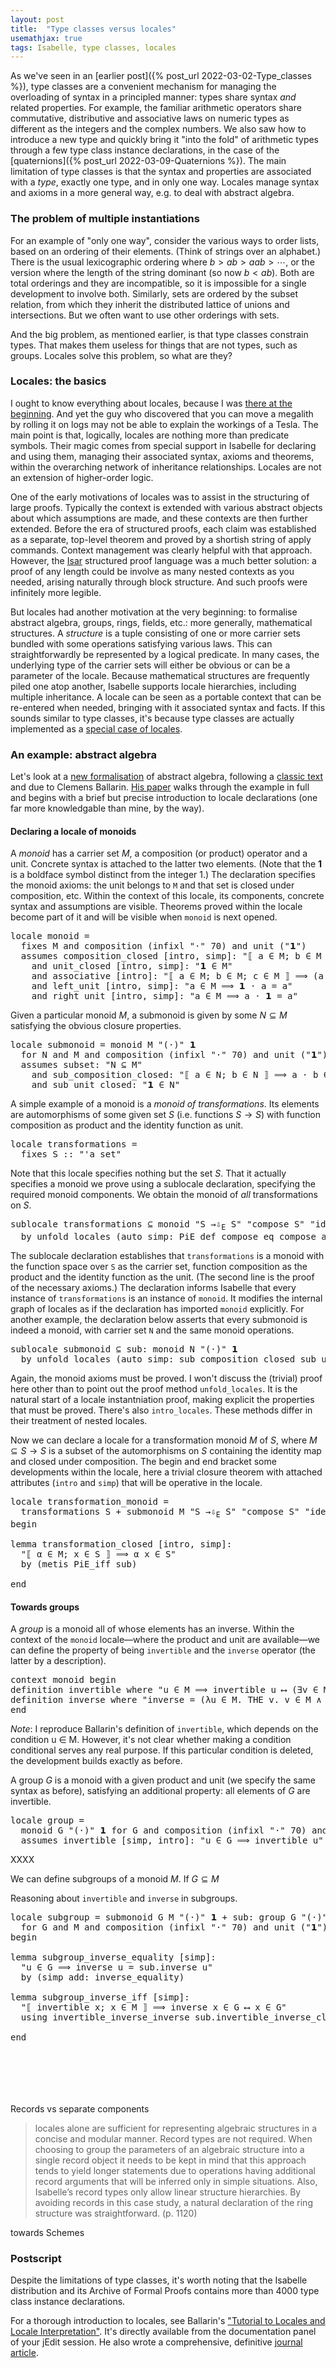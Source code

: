 ```yaml
---
layout: post
title:  "Type classes versus locales"
usemathjax: true 
tags: Isabelle, type classes, locales
---
```


As we've seen in an [earlier post]({% post_url 2022-03-02-Type_classes %}), type classes are a convenient mechanism for managing the overloading of syntax in a principled manner: types share syntax *and* related properties. For example, the familiar arithmetic operators share commutative, distributive and associative laws on numeric types as different as the integers and the complex numbers. 
We also saw how to introduce a new type and quickly bring it "into the fold" of arithmetic types through a few type class instance declarations, in the case of the [quaternions]({% post_url 2022-03-09-Quaternions %}).
The main limitation of type classes is that the syntax and properties are associated with a *type*, exactly one type, and in only one way. Locales manage syntax and axioms in a more general way, e.g. to deal with abstract algebra.

### The problem of multiple instantiations

For an example of "only one way", consider the various ways to order lists, based on an ordering of their elements. (Think of strings over an alphabet.)
There is the usual lexicographic ordering where $b > ab > aab > \cdots$, or the version where the length of the string dominant (so now $b < ab$). Both are total orderings
and they are incompatible, so it is impossible for a single development to involve both.
Similarly, sets are ordered by the subset relation, from which they inherit the distributed lattice of unions and intersections. But we often want to use other orderings with sets.

And the big problem, as mentioned earlier, is that type classes constrain types. That makes them useless for things that are not types, such as groups.
Locales solve this problem, so what are they?

### Locales: the basics

I ought to know everything about locales, because I was [there at the beginning](https://rdcu.be/cIK6S).
And yet the guy who discovered that you can move a megalith by rolling it on logs may not be able to explain the workings of a Tesla.
The main point is that, logically, locales are nothing more than predicate symbols.
Their magic comes from special support in Isabelle for declaring and using them, managing their associated syntax, axioms and theorems, within the overarching network of inheritance relationships.
Locales are not an extension of higher-order logic.

One of the early motivations of locales was to assist in the structuring of large proofs. Typically the context is extended with various abstract objects about which assumptions are made, and these contexts are then further extended. Before the era of structured proofs, each claim was established as a separate, top-level theorem and proved by a shortish string of <span class="keyword1 command">apply</span> commands. Context management was clearly helpful with that approach. However, the [Isar](https://rdcu.be/cIPdi) structured proof language was a much better solution: a proof of any length could be involve as many nested contexts as you needed, arising naturally through block structure. And such proofs were infinitely more legible.

But locales had another motivation at the very beginning: to formalise abstract algebra, groups, rings, fields, etc.: more generally, mathematical structures.
A *structure* is a tuple consisting of one or more carrier sets bundled with some operations satisfying various laws. This can straightforwardly be represented by a logical predicate. In many cases, the underlying type of the carrier sets will either be obvious or can be a parameter of the locale. Because mathematical structures are frequently piled one atop another,
Isabelle supports locale hierarchies, including multiple inheritance. A locale can be seen as a portable context that can be re-entered when needed, bringing with it associated syntax and facts. If this sounds similar to type classes, it's because type classes are actually implemented as a [special case of locales](https://rdcu.be/cIK15).

### An example: abstract algebra

Let's look at a [new formalisation](https://www.isa-afp.org/entries/Jacobson_Basic_Algebra.html) of abstract algebra, following a [classic text](https://store.doverpublications.com/0486471896.html)
 and due to Clemens Ballarin.
[His paper](https://rdcu.be/cILxc) walks through the example in full and begins with a brief but precise introduction to locale declarations (one far more knowledgable than mine, by the way).

#### Declaring a locale of monoids

A *monoid* has a carrier set $M$, a composition (or product) operator and a unit. Concrete syntax is attached to the latter two elements. (Note that the **1** is a boldface symbol distinct from the integer 1.)
The declaration specifies the monoid axioms: the unit belongs to `M` and that set is closed under composition, etc.
Within the context of this locale, its components, concrete syntax and assumptions are visible.
Theorems proved within the locale become part of it and will be visible when `monoid` is next opened.

<pre class="source">
<span class="keyword1 command">locale</span></span> monoid <span class="main">=</span>
  <span class="keyword2 keyword">fixes</span> <span class="free">M</span> <span class="keyword2 keyword">and</span> <span class="free">composition</span> <span class="main">(</span><span class="keyword2 keyword">infixl</span> <span class="quoted"><span>"</span><span class="keyword1 keyword1 keyword1 keyword1">⋅</span><span>"</span></span> 70<span class="main">)</span> <span class="keyword2 keyword">and</span> <span class="free">unit</span> <span class="main">(</span><span class="quoted"><span>"</span><span class="keyword1 keyword1 keyword1 keyword1">𝟭</span><span>"</span></span><span class="main">)</span>
  <span class="keyword2 keyword">assumes</span> composition_closed <span class="main">[</span><span class="operator">intro</span><span class="main">,</span> <span class="operator">simp</span><span class="main">]</span><span class="main">:</span> <span class="quoted quoted"><span>"</span><span class="main">⟦</span> <span class="free">a</span> <span class="main">∈</span> <span class="free">M</span><span class="main">;</span> <span class="free">b</span> <span class="main">∈</span> <span class="free">M</span> <span class="main">⟧</span> <span class="main">⟹</span> <span class="free">a</span> <span class="main free">⋅</span> <span class="free">b</span> <span class="main">∈</span> <span class="free">M</span><span>"</span></span>
    <span class="keyword2 keyword">and</span> unit_closed <span class="main">[</span><span class="operator">intro</span><span class="main">,</span> <span class="operator">simp</span><span class="main">]</span><span class="main">:</span> <span class="quoted quoted"><span>"</span><span class="main free">𝟭</span> <span class="main">∈</span> <span class="free">M</span><span>"</span></span>
    <span class="keyword2 keyword">and</span> associative <span class="main">[</span><span class="operator">intro</span><span class="main">]</span><span class="main">:</span> <span class="quoted quoted"><span>"</span><span class="main">⟦</span> <span class="free">a</span> <span class="main">∈</span> <span class="free">M</span><span class="main">;</span> <span class="free">b</span> <span class="main">∈</span> <span class="free">M</span><span class="main">;</span> <span class="free">c</span> <span class="main">∈</span> <span class="free">M</span> <span class="main">⟧</span> <span class="main">⟹</span> <span class="main">(</span><span class="free">a</span> <span class="main free">⋅</span> <span class="free">b</span><span class="main">)</span> <span class="main free">⋅</span> <span class="free">c</span> <span class="main">=</span> <span class="free">a</span> <span class="main free">⋅</span> <span class="main">(</span><span class="free">b</span> <span class="main free">⋅</span> <span class="free">c</span><span class="main">)</span><span>"</span></span>
    <span class="keyword2 keyword">and</span> left_unit <span class="main">[</span><span class="operator">intro</span><span class="main">,</span> <span class="operator">simp</span><span class="main">]</span><span class="main">:</span> <span class="quoted quoted"><span>"</span><span class="free">a</span> <span class="main">∈</span> <span class="free">M</span> <span class="main">⟹</span> <span class="main free">𝟭</span> <span class="main free">⋅</span> <span class="free">a</span> <span class="main">=</span> <span class="free">a</span><span>"</span></span>
    <span class="keyword2 keyword">and</span> right_unit <span class="main">[</span><span class="operator">intro</span><span class="main">,</span> <span class="operator">simp</span><span class="main">]</span><span class="main">:</span> <span class="quoted quoted"><span>"</span><span class="free">a</span> <span class="main">∈</span> <span class="free">M</span> <span class="main">⟹</span> <span class="free">a</span> <span class="main free">⋅</span> <span class="main free">𝟭</span> <span class="main">=</span> <span class="free">a</span><span>"</span></span>
</pre>


Given a particular monoid $M$, a submonoid is given by some $N\subseteq M$ satisfying the obvious closure properties.

<pre class="source">
<span class="keyword1 command">locale</span> submonoid <span class="main">=</span> monoid <span class="quoted free">M</span> <span class="quoted quoted"><span>"</span><span class="main free">(⋅)</span><span>"</span></span> <span class="quoted main free">𝟭</span>
  <span class="keyword2 keyword">for</span> <span class="free">N</span> <span class="keyword2 keyword">and</span> <span class="free">M</span> <span class="keyword2 keyword">and</span> <span class="free">composition</span> <span class="main">(</span><span class="keyword2 keyword">infixl</span> <span class="quoted"><span>"</span><span class="keyword1">⋅</span><span>"</span></span> 70<span class="main">)</span> <span class="keyword2 keyword">and</span> <span class="free">unit</span> <span class="main">(</span><span class="quoted"><span>"</span><span class="keyword1">𝟭</span><span>"</span></span><span class="main">)</span> <span class="main">+</span>
  <span class="keyword2 keyword">assumes</span> subset<span class="main">:</span> <span class="quoted quoted"><span>"</span><span class="free">N</span> <span class="main">⊆</span> <span class="free">M</span><span>"</span></span>
    <span class="keyword2 keyword">and</span> sub_composition_closed<span class="main">:</span> <span class="quoted quoted"><span>"</span><span class="main">⟦</span> <span class="free">a</span> <span class="main">∈</span> <span class="free">N</span><span class="main">;</span> <span class="free">b</span> <span class="main">∈</span> <span class="free">N</span> <span class="main">⟧</span> <span class="main">⟹</span> <span class="free">a</span> <span class="main free">⋅</span> <span class="free">b</span> <span class="main">∈</span> <span class="free">N</span><span>"</span></span>
    <span class="keyword2 keyword">and</span> sub_unit_closed<span class="main">:</span> <span class="quoted quoted"><span>"</span><span class="main free">𝟭</span> <span class="main">∈</span> <span class="free">N</span><span>"</span></span>
</pre>

A simple example of a monoid is a *monoid of transformations*. Its elements are automorphisms of some given set $S$ (i.e. functions $S\to S$) with function composition as product and the identity function as unit.

<pre class="source">
<span class="keyword1 command">locale</span> transformations <span class="main">=</span>
  <span class="keyword2 keyword">fixes</span> <span class="free">S</span> <span class="main">::</span> <span class="quoted quoted"><span>"</span><span class="tfree">'a</span> set<span>"</span></span>
</pre>

Note that this locale specifies nothing but the set $S$. That it actually specifies a monoid we prove using a <span class="keyword1 command">sublocale</span> declaration, specifying the required monoid components.
We obtain the monoid of *all* transformations on $S$.

<pre class="source">
<span class="keyword1 command">sublocale</span> transformations <span class="main">⊆</span> monoid <span class="quoted quoted"><span>"</span><span class="free">S</span> <span class="keyword1">→<span class="hidden">⇩</span><sub>E</sub></span> <span class="free">S</span><span>"</span></span> <span class="quoted quoted"><span>"</span>compose <span class="free">S</span><span>"</span></span> <span class="quoted quoted"><span>"</span>identity <span class="free">S</span><span>"</span></span>
  <span class="keyword1 command">by</span> <span class="operator">unfold_locales</span> <span class="main">(</span><span class="operator">auto</span> <span class="quasi_keyword">simp</span><span class="main main">:</span> PiE_def compose_eq compose_assoc Id_compose compose_Id<span class="main">)</span>
</pre>

The <span class="keyword1 command">sublocale</span> declaration establishes that `transformations` is a monoid with the function space over `S` as the carrier set, function composition as the product and the identity function as the unit. (The second line is the proof of the necessary axioms.)
The declaration informs Isabelle that every instance of `transformations` is an instance of `monoid`.
It modifies the internal graph of locales as if the declaration has imported `monoid` explicitly. For another example, the declaration below
asserts that every submonoid is indeed a monoid, with carrier set `N` and the same monoid operations. 

<pre class="source">
<span class="keyword1 command">sublocale</span> submonoid <span class="main">⊆</span> sub<span class="main">:</span> monoid <span class="quoted free">N</span> <span class="quoted quoted"><span>"</span><span class="main free">(⋅)</span><span>"</span></span> <span class="quoted main free">𝟭</span>
  <span class="keyword1 command">by</span> <span class="operator">unfold_locales</span> <span class="main">(</span><span class="operator">auto</span> <span class="quasi_keyword">simp</span><span class="main main">:</span> sub_composition_closed sub_unit_closed<span class="main">)</span>
</pre>

Again, the monoid axioms must be proved. I won't discuss the (trivial) proof here other than to point out the proof method `unfold_locales`. It is the natural start of a locale instantniation proof, making explicit the properties that must be proved. There's also `intro_locales`.
These methods differ in their treatment of nested locales.

Now we can declare a locale for a transformation monoid $M$ of $S$, where $M\subseteq S\to S$ is a subset of the automorphisms on $S$ containing the identity map and closed under composition.
The <span class="keyword2 keyword">begin</span> and <span class="keyword2 keyword">end</span> bracket some developments within the locale, here a trivial closure theorem with attached attributes (`intro` and `simp`) that will be operative in the locale.


<pre class="source">
<span class="keyword1 command">locale</span> transformation_monoid <span class="main">=</span>
  transformations <span class="quoted free">S</span> <span class="main">+</span> submonoid <span class="quoted free">M</span> <span class="quoted quoted"><span>"</span><span class="free">S</span> <span class="keyword1">→<span class="hidden">⇩</span><sub>E</sub></span> <span class="free">S</span><span>"</span></span> <span class="quoted quoted"><span>"</span>compose <span class="free">S</span><span>"</span></span> <span class="quoted quoted"><span>"</span>identity <span class="free">S</span><span>"</span></span> <span class="keyword2 keyword">for</span> <span class="free">M</span> <span class="keyword2 keyword">and</span> <span class="free">S</span>
<span class="keyword2 keyword">begin</span>

<span class="keyword1 command">lemma</span> transformation_closed <span class="main">[</span><span class="operator">intro</span><span class="main">,</span> <span class="operator">simp</span><span class="main">]</span><span class="main">:</span>
  <span class="quoted quoted"><span>"</span><span class="main">⟦</span> <span class="free">α</span> <span class="main">∈</span> <span class="free">M</span><span class="main">;</span> <span class="free">x</span> <span class="main">∈</span> <span class="free">S</span> <span class="main">⟧</span> <span class="main">⟹</span> <span class="free">α</span> <span class="free">x</span> <span class="main">∈</span> <span class="free">S</span><span>"</span></span>
  <span class="keyword1 command">by</span> <span class="main">(</span><span class="operator">metis</span> PiE_iff sub<span class="main">)</span>

<span class="keyword2 keyword">end</span> </pre>

#### Towards groups

A *group* is a monoid all of whose elements has an inverse. Within the context of the `monoid` locale—where the product and unit are available—we can define the property of being `invertible` and the `inverse` operator (the latter by a description).

<pre class="source">
<span class="keyword1 command">context</span> monoid <span class="keyword2 keyword">begin</span>
<span class="keyword1 command">definition</span> <span class="entity">invertible</span> <span class="keyword2 keyword">where</span> <span class="quoted quoted"><span>"</span><span class="free bound entity">u</span> <span class="main">∈</span> <span class="free">M</span> <span class="main">⟹</span> <span class="free">invertible</span> <span class="free bound entity">u</span> <span class="main">⟷</span> <span class="main">(</span><span class="main">∃</span><span class="bound">v</span> <span class="main">∈</span> <span class="free">M</span><span class="main">.</span> <span class="free bound entity">u</span> <span class="main free">⋅</span> <span class="bound">v</span> <span class="main">=</span> <span class="main free">𝟭</span> <span class="main">∧</span> <span class="bound">v</span> <span class="main free">⋅</span> <span class="free bound entity">u</span> <span class="main">=</span> <span class="main free">𝟭</span><span class="main">)</span><span>"</span></span>
<span class="keyword1 command">definition</span> <span class="entity">inverse</span> <span class="keyword2 keyword">where</span> <span class="quoted quoted"><span>"</span><span class="free">inverse</span> <span class="main">=</span> <span class="main">(</span><span class="main">λ</span><span class="bound">u</span> <span class="main">∈</span> <span class="free">M</span><span class="main">.</span> <span class="keyword1">THE</span> <span class="bound">v</span><span class="main">.</span> <span class="bound">v</span> <span class="main">∈</span> <span class="free">M</span> <span class="main">∧</span> <span class="bound">u</span> <span class="main free">⋅</span> <span class="bound">v</span> <span class="main">=</span> <span class="main free">𝟭</span> <span class="main">∧</span> <span class="bound">v</span> <span class="main free">⋅</span> <span class="bound">u</span> <span class="main">=</span> <span class="main free">𝟭</span><span class="main">)</span><span>"</span></span>
<span class="keyword2 keyword">end</span>
</pre>

*Note*: I reproduce Ballarin's definition of `invertible`, which depends on the condition <span class="free bound entity">u</span> <span class="main">∈</span> <span class="free">M</span>.
However, it's not clear whether making a condition conditional serves any real purpose.
If this particular condition is deleted, the development builds exactly as before.

A group $G$ is a monoid with a given product and unit (we specify the same syntax as before), satisfying an additional property: all elements of $G$ are invertible.

<pre class="source">
<span class="keyword1 command">locale</span> group <span class="main">=</span>
  monoid <span class="quoted free">G</span> <span class="quoted quoted"><span>"</span><span class="main free">(⋅)</span><span>"</span></span> <span class="quoted main free">𝟭</span> <span class="keyword2 keyword">for</span> <span class="free">G</span> <span class="keyword2 keyword">and</span> <span class="free">composition</span> <span class="main">(</span><span class="keyword2 keyword">infixl</span> <span class="quoted"><span>"</span><span class="keyword1">⋅</span><span>"</span></span> 70<span class="main">)</span> <span class="keyword2 keyword">and</span> <span class="free">unit</span> <span class="main">(</span><span class="quoted"><span>"</span><span class="keyword1">𝟭</span><span>"</span></span><span class="main">)</span> <span class="main">+</span>
  <span class="keyword2 keyword">assumes</span> invertible <span class="main">[</span><span class="operator">simp</span><span class="main">,</span> <span class="operator">intro</span><span class="main">]</span><span class="main">:</span> <span class="quoted quoted"><span>"</span><span class="free">u</span> <span class="main">∈</span> <span class="free">G</span> <span class="main">⟹</span> invertible <span class="free">u</span><span>"</span></span>
</pre>

XXXX

We can define subgroups of a monoid $M$. If $G\subseteq M$

Reasoning about `invertible` and `inverse` in subgroups.

<pre class="source">
<span class="keyword1 command">locale</span> subgroup <span class="main">=</span> submonoid <span class="quoted free">G</span> <span class="quoted free">M</span> <span class="quoted quoted"><span>"</span><span class="main free">(⋅)</span><span>"</span></span> <span class="quoted main free">𝟭</span> <span class="main">+</span> sub<span class="main">:</span> group <span class="quoted free">G</span> <span class="quoted quoted"><span>"</span><span class="main free">(⋅)</span><span>"</span></span> <span class="quoted main free">𝟭</span>
  <span class="keyword2 keyword">for</span> <span class="free">G</span> <span class="keyword2 keyword">and</span> <span class="free">M</span> <span class="keyword2 keyword">and</span> <span class="free">composition</span> <span class="main">(</span><span class="keyword2 keyword">infixl</span> <span class="quoted"><span>"</span><span class="keyword1">⋅</span><span>"</span></span> 70<span class="main">)</span> <span class="keyword2 keyword">and</span> <span class="free">unit</span> <span class="main">(</span><span class="quoted"><span>"</span><span class="keyword1">𝟭</span><span>"</span></span><span class="main">)</span>
<span class="keyword2 keyword">begin</span>

<span class="keyword1 command">lemma</span> subgroup_inverse_equality <span class="main">[</span><span class="operator">simp</span><span class="main">]</span><span class="main">:</span>
  <span class="quoted quoted"><span>"</span><span class="free">u</span> <span class="main">∈</span> <span class="free">G</span> <span class="main">⟹</span> inverse <span class="free">u</span> <span class="main">=</span> sub.inverse <span class="free">u</span><span>"</span></span>
  <span class="keyword1 command">by</span> <span class="main">(</span><span class="operator">simp</span> <span class="quasi_keyword">add</span><span class="main main">:</span> inverse_equality<span class="main">)</span>

<span class="keyword1 command">lemma</span> subgroup_inverse_iff <span class="main">[</span><span class="operator">simp</span><span class="main">]</span><span class="main">:</span>
  <span class="quoted quoted"><span>"</span><span class="main">⟦</span> invertible <span class="free">x</span><span class="main">;</span> <span class="free">x</span> <span class="main">∈</span> <span class="free">M</span> <span class="main">⟧</span> <span class="main">⟹</span> inverse <span class="free">x</span> <span class="main">∈</span> <span class="free">G</span> <span class="main">⟷</span> <span class="free">x</span> <span class="main">∈</span> <span class="free">G</span><span>"</span></span>
  <span class="keyword1 command">using</span> invertible_inverse_inverse sub.invertible_inverse_closed <span class="keyword1 command">by</span> <span class="operator">fastforce</span>

<span class="keyword2 keyword">end</span> 
</pre>



<pre class="source">
</pre>



<pre class="source">
</pre>



<pre class="source">
</pre>



<pre class="source">
</pre>



<pre class="source">
</pre>



<pre class="source">
</pre>

Records vs separate components

> locales alone are sufficient for representing algebraic structures in a concise and modular manner. Record types are not required. When choosing to group the parameters of an algebraic structure into a single record object it needs to be kept in mind that this approach tends to yield longer statements due to operations having additional record arguments that will be inferred only in simple situations. Also, Isabelle’s record types only allow linear structure hierarchies. By avoiding records in this case study, a natural declaration of the ring structure was straightforward. (p. 1120)


towards Schemes

### Postscript

Despite the limitations of type classes, it's worth noting that the Isabelle distribution and its Archive of Formal Proofs contains more than 4000 type class instance declarations.

For a thorough introduction to locales, see Ballarin's ["Tutorial to Locales and Locale Interpretation"](https://isabelle.in.tum.de/dist/Isabelle/doc/locales.pdf).
It's directly available from the documentation panel of your jEdit session.
He also wrote a comprehensive, definitive [journal article](https://link.springer.com/article/10.1007/s10817-013-9284-7).

